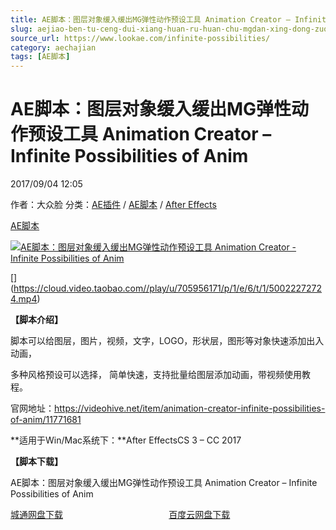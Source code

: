 ```yaml
---
title: AE脚本：图层对象缓入缓出MG弹性动作预设工具 Animation Creator – Infinite Possibilities of Anim
slug: aejiao-ben-tu-ceng-dui-xiang-huan-ru-huan-chu-mgdan-xing-dong-zuo-yu-she-gong-ju-animation-creator-infinite-possibilities-of-anim
source_url: https://www.lookae.com/infinite-possibilities/
category: aechajian
tags: [AE脚本]
---
```

# AE脚本：图层对象缓入缓出MG弹性动作预设工具 Animation Creator – Infinite Possibilities of Anim

2017/09/04 12:05

作者：大众脸
分类：[AE插件](https://www.lookae.com/after-effects/aechajian/) / [AE脚本](https://www.lookae.com/after-effects/aescripts/) / [After Effects](https://www.lookae.com/after-effects/)

[AE脚本](https://www.lookae.com/tag/ae%e8%84%9a%e6%9c%ac/)

[![AE脚本：图层对象缓入缓出MG弹性动作预设工具 Animation Creator - Infinite Possibilities of Anim](https://www.lookae.com/wp-content/uploads/2017/09/Infinite-Possibilities.jpg "AE脚本：图层对象缓入缓出MG弹性动作预设工具 Animation Creator - Infinite Possibilities of Anim-LookAE.com")](https://www.lookae.com/wp-content/uploads/2017/09/Infinite-Possibilities.jpg)

[﻿[﻿]("https://cloud.video.taobao.com//play/u/705956171/p/1/e/6/t/1/50022272724.mp4)](https://cloud.video.taobao.com//play/u/705956171/p/1/e/6/t/1/50022272724.mp4)

**【脚本介绍】**

脚本可以给图层，图片，视频，文字，LOGO，形状层，图形等对象快速添加出入动画，

多种风格预设可以选择， 简单快速，支持批量给图层添加动画，带视频使用教程。

官网地址：https://videohive.net/item/animation-creator-infinite-possibilities-of-anim/11771681

**适用于Win/Mac系统下：**After EffectsCS 3 – CC 2017

**【脚本下载】**

AE脚本：图层对象缓入缓出MG弹性动作预设工具 Animation Creator – Infinite Possibilities of Anim

[城通网盘下载](https://www.pipipan.com/fs/680462-218545569)                                           [百度云网盘下载](https://pan.baidu.com/s/1eSu4fB0)

